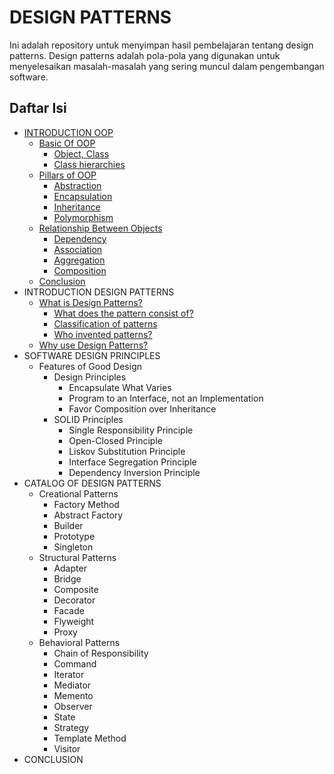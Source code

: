 # DESIGN PATTERNS

Ini adalah repository untuk menyimpan hasil pembelajaran tentang design patterns. Design patterns adalah pola-pola yang digunakan untuk menyelesaikan masalah-masalah yang sering muncul dalam pengembangan software.

## Daftar Isi

- [INTRODUCTION OOP](./oop/README.md#introduction-oop)
  - [Basic Of OOP](./oop/README.md#basic-of-oop)
    - [Object, Class](./oop/README.md#object-class)
    - [Class hierarchies](./oop/README.md#class-hierarchies)
  - [Pillars of OOP](./oop/README.md#pillars-of-oop)
    - [Abstraction](./oop/README.md#abstraction)
    - [Encapsulation](./oop/README.md#encapsulation)
    - [Inheritance](./oop/README.md#inheritance)
    - [Polymorphism](./oop/README.md#polymorphism)
  - [Relationship Between Objects](./oop/README.md#relationship-between-objects)
    - [Dependency](./oop/README.md#dependency)
    - [Association](./oop/README.md#association)
    - [Aggregation](./oop/README.md#aggregation)
    - [Composition](./oop/README.md#composition)
  - [Conclusion](./oop/README.md#conclusion)
- INTRODUCTION DESIGN PATTERNS
  - [What is Design Patterns?](./design-pattern/README.md#what-is-design-pattern)
    - [What does the pattern consist of?](./design-pattern/README.md#what-does-the-pattern-consist-of)
    - [Classification of patterns](./design-pattern/README.md#classification-of-patterns)
    - [Who invented patterns?](./design-pattern/README.md#who-invented-patterns)
  - [Why use Design Patterns?](./design-pattern/README.md#why-use-design-patterns)
- SOFTWARE DESIGN PRINCIPLES
  - Features of Good Design
    - Design Principles
      - Encapsulate What Varies
      - Program to an Interface, not an Implementation
      - Favor Composition over Inheritance
    - SOLID Principles
      - Single Responsibility Principle
      - Open-Closed Principle
      - Liskov Substitution Principle
      - Interface Segregation Principle
      - Dependency Inversion Principle
- CATALOG OF DESIGN PATTERNS
  - Creational Patterns
    - Factory Method
    - Abstract Factory
    - Builder
    - Prototype
    - Singleton
  - Structural Patterns
    - Adapter
    - Bridge
    - Composite
    - Decorator
    - Facade
    - Flyweight
    - Proxy
  - Behavioral Patterns
    - Chain of Responsibility
    - Command
    - Iterator
    - Mediator
    - Memento
    - Observer
    - State
    - Strategy
    - Template Method
    - Visitor
- CONCLUSION
